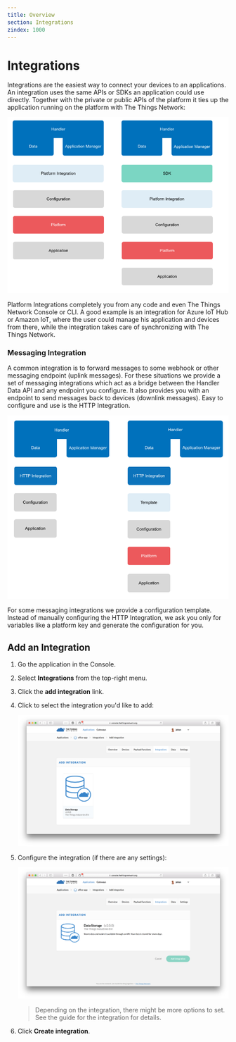 ```yaml
---
title: Overview
section: Integrations
zindex: 1000
---
```


# Integrations

Integrations are the easiest way to connect your devices to an applications. An integration uses the same APIs or SDKs an application could use directly. Together with the private or public APIs of the platform it ties up the application running on the platform with The Things Network:

![Platform Integration](options-integration.png)

Platform Integrations completely you from any code and even The Things Network Console or CLI. A good example is an integration for Azure IoT Hub or Amazon IoT, where the user could manage his application and devices from there, while the integration takes care of synchronizing with The Things Network.

### Messaging Integration

A common integration is to forward messages to some webhook or other messaging endpoint (uplink messages). For these situations we provide a set of messaging integrations which act as a bridge between the Handler Data API and any endpoint you configure. It also provides you with an endpoint to send messages back to devices (downlink messages). Easy to configure and use is the HTTP Integration.

![HTTP Integration](options-http.png)

For some messaging integrations we provide a configuration template. Instead of manually configuring the HTTP Integration, we ask you only for variables like a platform key and generate the configuration for you.

## Add an Integration

1.  Go the application in the Console.
2.  Select **Integrations** from the top-right menu.
3.  Click the **add integration** link.
4.  Click to select the integration you'd like to add:

    ![Select](integration-select.png)
    
5.  Configure the integration (if there are any settings):

    ![Config](integration-config.png)
    
    > Depending on the integration, there might be more options to set. See the guide for the integration for details.
    
6.  Click **Create integration**.
